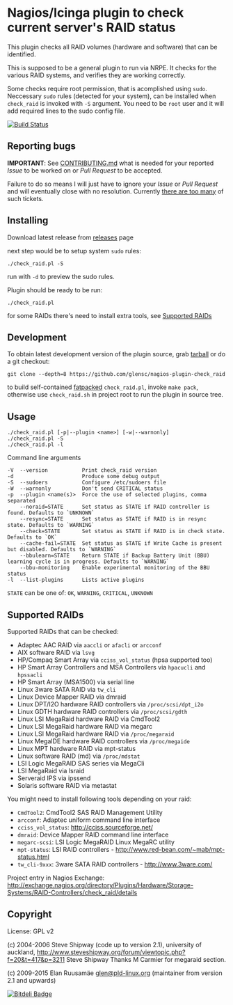 # Nagios/Icinga plugin to check current server's RAID status

This plugin checks all RAID volumes (hardware and software) that can be
identified.

This is supposed to be a general plugin to run via NRPE.
It checks for the various RAID systems, and verifies they are working correctly.

Some checks require root permission, that is acomplished using `sudo`.
Neccessary `sudo` rules (detected for your system), can be installed when
`check_raid` is invoked with `-S` argument. You need to be `root` user and it
will add required lines to the sudo config file.

[![Build Status](https://travis-ci.org/glensc/nagios-plugin-check_raid.png?branch=master)](https://travis-ci.org/glensc/nagios-plugin-check_raid)

## Reporting bugs

**IMPORTANT**: See [CONTRIBUTING.md](CONTRIBUTING.md) what is needed for your reported *Issue* to be worked on or *Pull Request* to be accepted.

Failure to do so means I will just have to ignore your *Issue* or *Pull Request* and will eventually close with no resolution. Currently [there are too many](https://github.com/glensc/nagios-plugin-check_raid/labels/need%20test%20data) of such tickets.

## Installing

Download latest release from [releases](https://github.com/glensc/nagios-plugin-check_raid/releases) page

next step would be to setup system `sudo` rules:

    ./check_raid.pl -S

run with `-d` to preview the sudo rules.

Plugin should be ready to be run:

    ./check_raid.pl

for some RAIDs there's need to install extra tools, see [Supported RAIDs](#supported-raids)

## Development

To obtain latest development version of the plugin source, grab [tarball](https://github.com/glensc/nagios-plugin-check_raid/archive/master/check_raid.tar.gz) or do a git checkout:

    git clone --depth=8 https://github.com/glensc/nagios-plugin-check_raid

to build self-contained [fatpacked](http://www.perladvent.org/2012/2012-12-14.html) `check_raid.pl`, invoke `make pack`, otherwise use `check_raid.sh` in project root to run the plugin in source tree.

## Usage

	./check_raid.pl [-p|--plugin <name>] [-w|--warnonly]
	./check_raid.pl -S
	./check_raid.pl -l

Command line arguments

	-V  --version           Print check_raid version
	-d                      Produce some debug output
	-S  --sudoers           Configure /etc/sudoers file
	-W  --warnonly          Don't send CRITICAL status
	-p  --plugin <name(s)>  Force the use of selected plugins, comma separated
	    --noraid=STATE      Set status as STATE if RAID controller is found. Defaults to `UNKNOWN`
	    --resync=STATE      Set status as STATE if RAID is in resync state. Defaults to `WARNING`
	    --check=STATE       Set status as STATE if RAID is in check state. Defaults to `OK`
	    --cache-fail=STATE  Set status as STATE if Write Cache is present but disabled. Defaults to `WARNING`
	    --bbulearn=STATE    Return STATE if Backup Battery Unit (BBU) learning cycle is in progress. Defaults to `WARNING`
	    --bbu-monitoring    Enable experimental monitoring of the BBU status
	-l  --list-plugins      Lists active plugins

`STATE` can be one of: `OK`, `WARNING`, `CRITICAL`, `UNKNOWN`

## Supported RAIDs

Supported RAIDs that can be checked:

- Adaptec AAC RAID via `aaccli` or `afacli` or `arcconf`
- AIX software RAID via `lsvg`
- HP/Compaq Smart Array via `cciss_vol_status` (hpsa supported too)
- HP Smart Array Controllers and MSA Controllers via `hpacucli` and `hpssacli`
- HP Smart Array (MSA1500) via serial line
- Linux 3ware SATA RAID via `tw_cli`
- Linux Device Mapper RAID via dmraid
- Linux DPT/I2O hardware RAID controllers via `/proc/scsi/dpt_i2o`
- Linux GDTH hardware RAID controllers via `/proc/scsi/gdth`
- Linux LSI MegaRaid hardware RAID via CmdTool2
- Linux LSI MegaRaid hardware RAID via megarc
- Linux LSI MegaRaid hardware RAID via `/proc/megaraid`
- Linux MegaIDE hardware RAID controllers via `/proc/megaide`
- Linux MPT hardware RAID via mpt-status
- Linux software RAID (md) via `/proc/mdstat`
- LSI Logic MegaRAID SAS series via MegaCli
- LSI MegaRaid via lsraid
- Serveraid IPS via ipssend
- Solaris software RAID via metastat

You might need to install following tools depending on your raid:

- `CmdTool2`: CmdTool2 SAS RAID Management Utility
- `arcconf`: Adaptec uniform command line interface
- `cciss_vol_status`: http://cciss.sourceforge.net/
- `dmraid`: Device Mapper RAID command line interface
- `megarc-scsi`: LSI Logic MegaRAID Linux MegaRC utility
- `mpt-status`: LSI RAID controllers - http://www.red-bean.com/~mab/mpt-status.html
- `tw_cli-9xxx`: 3ware SATA RAID controllers - http://www.3ware.com/

Project entry in Nagios Exchange: http://exchange.nagios.org/directory/Plugins/Hardware/Storage-Systems/RAID-Controllers/check_raid/details

## Copyright
License: GPL v2

(c) 2004-2006 Steve Shipway (code up to version 2.1), university of auckland,
http://www.steveshipway.org/forum/viewtopic.php?f=20&t=417&p=3211
Steve Shipway Thanks M Carmier for megaraid section.

(c) 2009-2015 Elan Ruusamäe <glen@pld-linux.org> (maintainer from version 2.1 and upwards)



[![Bitdeli Badge](https://d2weczhvl823v0.cloudfront.net/glensc/nagios-plugin-check_raid/trend.png)](https://bitdeli.com/free "Bitdeli Badge")
